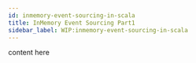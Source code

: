 ```yaml
---
id: inmemory-event-sourcing-in-scala
title: InMemory Event Sourcing Part1
sidebar_label: WIP:inmemory-event-sourcing-in-scala 
---
```


content here